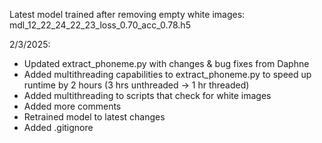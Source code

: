 Latest model trained after removing empty white images: mdl_12_22_24_22_23_loss_0.70_acc_0.78.h5

2/3/2025:
- Updated extract_phoneme.py with changes & bug fixes from Daphne
- Added multithreading capabilities to extract_phoneme.py to speed up runtime by 2 hours (3 hrs unthreaded -> 1 hr threaded)
- Added multithreading to scripts that check for white images
- Added more comments
- Retrained model to latest changes
- Added .gitignore
